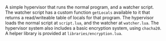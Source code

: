 A simple hypervisor that runs the normal program, and a watcher script.
The watcher script has a custom function `getLocals` available to it that returns a read/writeable table of locals for that program.
The hypervisor loads the normal script at `script.lua`, and the watcher at `watcher.lua`.
The hypervisor system also includes a basic encryption system, using `chacha20`. A helper library is provided at `libraries/encryption.lua`.